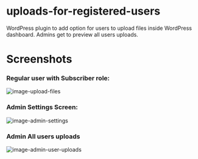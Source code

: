 # uploads-for-registered-users
WordPress plugin to add option for users to upload files inside WordPress dashboard. Admins get to preview all users uploads.

# Screenshots
### Regular user with Subscriber role:
![image-upload-files](https://github.com/moonbyt3/uploads-for-registered-users/assets/24306614/fab3ef81-16d0-4511-872e-c6d101865d2b)

### Admin Settings Screen:
![image-admin-settings](https://github.com/moonbyt3/uploads-for-registered-users/assets/24306614/2057e13a-d140-4835-8582-d87613c0712b)

### Admin All users uploads
![image-admin-user-uploads](https://github.com/moonbyt3/uploads-for-registered-users/assets/24306614/b6903b32-b537-41c1-8ada-dc4fd97a1872)

